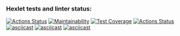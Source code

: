 ### Hexlet tests and linter status:
[![Actions Status](https://github.com/antonlipilin/frontend-project-lvl2/workflows/hexlet-check/badge.svg)](https://github.com/antonlipilin/frontend-project-lvl2/actions)
[![Maintainability](https://api.codeclimate.com/v1/badges/a99a88d28ad37a79dbf6/maintainability)](https://codeclimate.com/github/antonlipilin/DifferenceGenerator/maintainability)
[![Test Coverage](https://api.codeclimate.com/v1/badges/4903c11fe6ef37e60264/test_coverage)](https://codeclimate.com/github/antonlipilin/DifferenceGenerator/test_coverage)
[![Actions Status](https://github.com/antonlipilin/DifferenceGenerator/workflows/Tests%20and%20Linter/badge.svg)](https://github.com/antonlipilin/DifferenceGenerator/actions)
[![asciicast](https://asciinema.org/a/GEqSXpJCwGRjrgSyWSjTL0sjD.svg)](https://asciinema.org/a/GEqSXpJCwGRjrgSyWSjTL0sjD)
[![asciicast](https://asciinema.org/a/j68uLxtHC8UEz0phFzuMAzTNm.svg)](https://asciinema.org/a/j68uLxtHC8UEz0phFzuMAzTNm)
[![asciicast](https://asciinema.org/a/HP7Xa6o53pk8SisjIWr0jR8zZ.svg)](https://asciinema.org/a/HP7Xa6o53pk8SisjIWr0jR8zZ)
